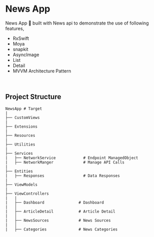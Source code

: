 # News App
News App 📱 built with News api to demonstrate the use of following features,

- RxSwift
- Moya
- snapkit
- AsyncImage
- List
- Detail
- MVVM Architecture Pattern

<br />

## Project Structure
    
    NewsApp # Target
    |
    ├── CustomViews
    |
    ├── Extensions
    |
    ├── Resources
    |
    ├── Utilities
    |
    ├── Services
    |   ├── NetworkService            # Endpoint ManagedObject
    |   ├── NetworkManger             # Manage API Calls
    |
    ├── Entities
    |   ├── Responses                 # Data Responses
    |
    ├── ViewModels
    |
    ├── ViewControllers
    |   |
    |   ├── Dashboard               # Dashboard
    |   │   
    |   ├── ArticleDetail           # Article Detail
    |   │
    |   ├── NewsSources             # News Sources
    |   │     
    |   ├── Categories              # News Categories

<br />
